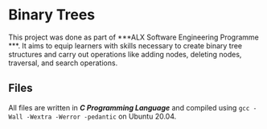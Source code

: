 # Binary Trees

This project was done as part of ***ALX Software Engineering Programme ***. It aims to equip learners with skills necessary to create binary tree structures and carry out operations like adding nodes, deleting nodes, traversal, and search operations.

## Files

All files are written in ***C Programming Language*** and compiled using `gcc -Wall -Wextra -Werror -pedantic` on Ubuntu 20.04.
